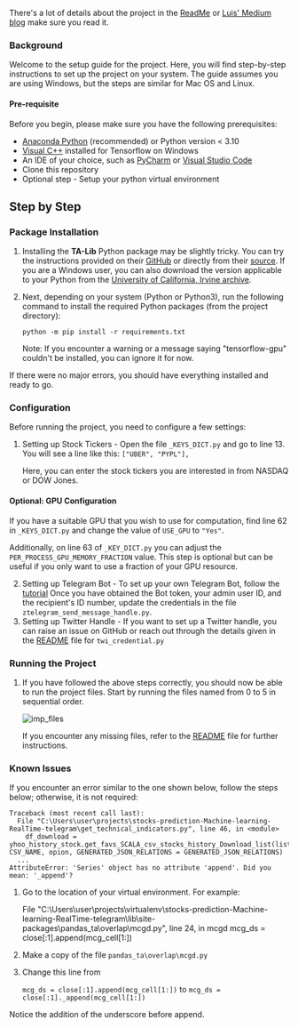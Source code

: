 There's a lot of details about the project in the [ReadMe](https://github.com/Leci37/stocks-prediction-Machine-learning-RealTime-telegram/blob/master/README.md) or [Luis' Medium blog](https://medium.com/@LuisCasti33/lectrade-machine-learning-with-technical-patterns-and-real-time-alerts-for-buying-and-selling-in-b4ecc59b29cb) make sure you read it.

### Background 
Welcome to the setup guide for the project. Here, you will find step-by-step instructions to set up the project on your system. The guide assumes you are using Windows, but the steps are similar for Mac OS and Linux.

#### Pre-requisite 
Before you begin, please make sure you have the following prerequisites:

* [Anaconda Python](https://www.anaconda.com/download) (recommended) or Python version < 3.10
* [Visual C++](https://learn.microsoft.com/en-US/cpp/windows/latest-supported-vc-redist?view=msvc-170) installed for Tensorflow on Windows
* An IDE of your choice, such as [PyCharm](https://www.jetbrains.com/pycharm/download/) or [Visual Studio Code](https://code.visualstudio.com/download)
* Clone this repository
* Optional step - Setup your python virtual environment

## Step by Step

### Package Installation
1. Installing the **TA-Lib** Python package may be slightly tricky. You can try the instructions provided on their [GitHub](https://ta-lib.github.io/ta-lib-python/install.html) or directly from their [source](https://ta-lib.github.io/ta-lib-python/install.html).  If you are a Windows user, you can also download the version applicable to your Python from the [University of California, Irvine archive](https://www.lfd.uci.edu/~gohlke/pythonlibs/#ta-lib).
2. Next, depending on your system (Python or Python3), run the following command to install the required Python packages (from the project directory):

   ```python -m pip install -r requirements.txt``` 
  
   Note: If you encounter a warning or a message saying "tensorflow-gpu" couldn't be installed, you can ignore it for now.

If there were no major errors, you should have everything installed and ready to go.

### Configuration

Before running the project, you need to configure a few settings:

1. Setting up Stock Tickers - Open the file  ```_KEYS_DICT.py``` and go to line 13. You will see a line like this:
  ```["UBER", "PYPL"],```
   
   Here, you can enter the stock tickers you are interested in from NASDAQ or DOW Jones.

#### Optional: GPU Configuration

If you have a suitable GPU that you wish to use for computation, find line 62 in ```_KEYS_DICT.py``` and change the value of ```USE_GPU``` to ```"Yes"```.

Additionally, on line 63 of ```_KEY_DICT.py``` you can adjust the ```PER_PROCESS_GPU_MEMORY_FRACTION``` value.  This step is optional but can be useful if you only want to use a fraction of your GPU resource.



2. Setting up Telegram Bot - To set up your own Telegram Bot, follow the [tutorial](https://www.siteguarding.com/en/how-to-get-telegram-bot-api-token) 
Once you have obtained the Bot token, your admin user ID, and the recipient's ID number, update the credentials in the file  ```ztelegram_send_message_handle.py```. 
3. Setting up Twitter Handle - If you want to set up a Twitter handle, you can raise an issue on GitHub or reach out through the details given in the [README](https://github.com/Leci37/stocks-prediction-Machine-learning-RealTime-telegram/blob/master/README.md)  file for ```twi_credential.py```

### Running the Project

1. If you have followed the above steps correctly, you should now be able to run the project files. Start by running the files named from 0 to 5 in sequential order.

   ![imp_files](/readme_img/imp_files.PNG "Run in sequence")

   If you encounter any missing files, refer to the [README](https://github.com/Leci37/stocks-prediction-Machine-learning-RealTime-telegram/blob/master/README.md) file for further instructions.

### Known Issues

If you encounter an error similar to the one shown below, follow the steps below; otherwise, it is not required:

```commandline
Traceback (most recent call last):
  File "C:\Users\user\projects\stocks-prediction-Machine-learning-RealTime-telegram\get_technical_indicators.py", line 46, in <module>
    df_download = yhoo_history_stock.get_favs_SCALA_csv_stocks_history_Download_list(list_stocks, CSV_NAME, opion, GENERATED_JSON_RELATIONS = GENERATED_JSON_RELATIONS)
  ...
AttributeError: 'Series' object has no attribute 'append'. Did you mean: '_append'?
```

1. Go to the location of your virtual environment. For example:


    File "C:\Users\user\projects\virtualenv\stocks-prediction-Machine-learning-RealTime-telegram\lib\site-packages\pandas_ta\overlap\mcgd.py", line 24, in mcgd
    mcg_ds = close[:1].append(mcg_cell[1:])

2. Make a copy of the file ```pandas_ta\overlap\mcgd.py```

3. Change this line from 
 
   ```mcg_ds = close[:1].append(mcg_cell[1:])``` to ```mcg_ds = close[:1]._append(mcg_cell[1:])```

Notice the addition of the underscore before append.